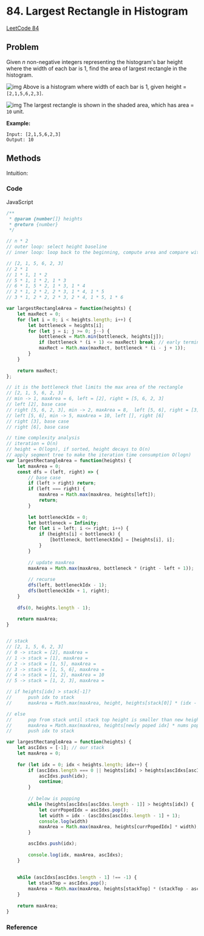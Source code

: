 # 84. Largest Rectangle in Histogram

[LeetCode 84](https://leetcode.com/problems/largest-rectangle-in-histogram/)

## Problem

Given *n* non-negative integers representing the histogram's bar height where the width of each bar is 1, find the area of largest rectangle in the histogram.

 

![img](https://assets.leetcode.com/uploads/2018/10/12/histogram.png)
Above is a histogram where width of each bar is 1, given height = `[2,1,5,6,2,3]`.

 

![img](https://assets.leetcode.com/uploads/2018/10/12/histogram_area.png)
The largest rectangle is shown in the shaded area, which has area = `10` unit.

 

**Example:**

```
Input: [2,1,5,6,2,3]
Output: 10
```

## Methods
Intuition: 



### Code

JavaScript

```JavaScript
/**
 * @param {number[]} heights
 * @return {number}
 */

// n * 2
// outer loop: select height baseline
// inner loop: loop back to the beginning, compute area and compare with max area in each iteration

// [2, 1, 5, 6, 2, 3]
// 2 * 1
// 1 * 1, 1 * 2
// 5 * 1, 1 * 2, 1 * 3
// 6 * 1, 5 * 2, 1 * 3, 1 * 4
// 2 * 1, 2 * 2, 2 * 3, 1 * 4, 1 * 5
// 3 * 1, 2 * 2, 2 * 3, 2 * 4, 1 * 5, 1 * 6

var largestRectangleArea = function(heights) {
    let maxRect = 0;
    for (let i = 0; i < heights.length; i++) {
        let bottleneck = heights[i];
        for (let j = i; j >= 0; j--) {
            bottleneck = Math.min(bottleneck, heights[j]);
            if (bottleneck * (i + 1) <= maxRect) break; // early termination
            maxRect = Math.max(maxRect, bottleneck * (i - j + 1));
        }
    }
    
    return maxRect;
};

// it is the bottleneck that limits the max area of the rectangle
// [2, 1, 5, 6, 2, 3]
// min -> 1, maxArea = 6, left = [2], right = [5, 6, 2, 3]
// left [2], base case
// right [5, 6, 2, 3], min -> 2, maxArea = 8,  left [5, 6], right = [3]
// left [5, 6], min -> 5, maxArea = 10, left [], right [6]
// right [3], base case
// right [6], base case

// time complexity analysis
// iteration = O(n)
// height = O(logn), if sorted, height decays to O(n)
// apply segment tree to make the iteration time consumption O(logn)
var largestRectangleArea = function(heights) {
    let maxArea = 0;
    const dfs = (left, right) => {
        // base case
        if (left > right) return;
        if (left === right) {
            maxArea = Math.max(maxArea, heights[left]);
            return;
        }
        
        let bottleneckIdx = 0;
        let bottleneck = Infinity;
        for (let i = left; i <= right; i++) {
            if (heights[i] < bottleneck) {
                [bottleneck, bottleneckIdx] = [heights[i], i];
            }
        }
        
        // update maxArea
        maxArea = Math.max(maxArea, bottleneck * (right - left + 1));
        
        // recurse
        dfs(left, bottleneckIdx - 1);
        dfs(bottleneckIdx + 1, right);
    }
    
    dfs(0, heights.length - 1);
    
    return maxArea;
}


// stack
// [2, 1, 5, 6, 2, 3]
// 0 -> stack = [2], maxArea = 
// 1 -> stack = [1], maxArea = 
// 2 -> stack = [1, 5], maxArea = 
// 3 -> stack = [1, 5, 6], maxArea = 
// 4 -> stack = [1, 2], maxArea = 10
// 5 -> stack = [1, 2, 3], maxArea = 

// if heights[idx] > stack[-1]?
//      push idx to stack
//      maxArea = Math.max(maxArea, height, heights[stack[0]] * (idx - stack[0] + 1))

// else
//      pop from stack until stack top height is smaller than new height
//      maxArea = Math.max(maxArea, heights[newly poped idx] * nums poped, heights[new stack top] * (idx - new stack top + 1))
//      push idx to stack

var largestRectangleArea = function(heights) {
    let ascIdxs = [-1]; // our stack
    let maxArea = 0;
    
    for (let idx = 0; idx < heights.length; idx++) {
        if (ascIdxs.length === 0 || heights[idx] > heights[ascIdxs[ascIdxs.length - 1]]) {
            ascIdxs.push(idx);
            continue;
        } 
        
        // below is popping
        while (heights[ascIdxs[ascIdxs.length - 1]] > heights[idx]) {
            let currPopedIdx = ascIdxs.pop();
            let width = idx - (ascIdxs[ascIdxs.length - 1] + 1);
            console.log(width)
            maxArea = Math.max(maxArea, heights[currPopedIdx] * width);
        }

        ascIdxs.push(idx);
        
        console.log(idx, maxArea, ascIdxs);
    }
    
    
    while (ascIdxs[ascIdxs.length - 1] !== -1) {
        let stackTop = ascIdxs.pop();
        maxArea = Math.max(maxArea, heights[stackTop] * (stackTop - ascIdxs[ascIdxs.length - 1]));
    }
    
    return maxArea;
}
```

### Reference

